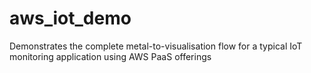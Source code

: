 # aws_iot_demo
Demonstrates the complete metal-to-visualisation flow for a typical IoT monitoring application using AWS PaaS offerings
